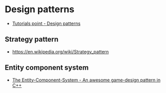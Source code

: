 # Design patterns

- [Tutorials point - Design patterns](https://www.tutorialspoint.com/design_pattern/index.htm)

## Strategy pattern
- https://en.wikipedia.org/wiki/Strategy_pattern

## Entity component system
- [The Entity-Component-System - An awesome game-design pattern in C++ ](https://www.gamasutra.com/blogs/TobiasStein/20171122/310172/The_EntityComponentSystem__An_awesome_gamedesign_pattern_in_C_Part_1.php)
